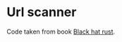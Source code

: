 # Url scanner

Code taken from book [Black hat rust](https://academy.kerkour.com/black-hat-rust?coupon=GITHUB).
